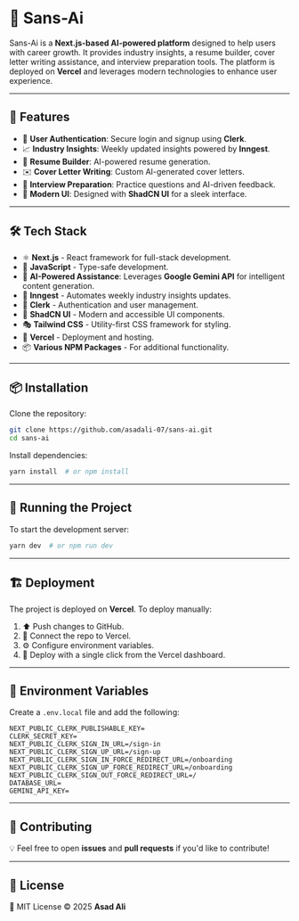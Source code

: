 # 🚀 Sans-Ai  

Sans-Ai is a **Next.js-based AI-powered platform** designed to help users with career growth. It provides industry insights, a resume builder, cover letter writing assistance, and interview preparation tools. The platform is deployed on **Vercel** and leverages modern technologies to enhance user experience.

---

## 🌟 Features

- 🔐 **User Authentication**: Secure login and signup using **Clerk**.
- 📈 **Industry Insights**: Weekly updated insights powered by **Inngest**.
- 📄 **Resume Builder**: AI-powered resume generation.
- ✉️ **Cover Letter Writing**: Custom AI-generated cover letters.
- 🎤 **Interview Preparation**: Practice questions and AI-driven feedback.
- 🎨 **Modern UI**: Designed with **ShadCN UI** for a sleek interface.

---

## 🛠️ Tech Stack

- ⚛️ **Next.js** - React framework for full-stack development.
- 🔷 **JavaScript** - Type-safe development.
- 🤖 **AI-Powered Assistance**: Leverages **Google Gemini API** for intelligent content generation.
- 🔄 **Inngest** - Automates weekly industry insights updates.
- 🔑 **Clerk** - Authentication and user management.
- 🎨 **ShadCN UI** - Modern and accessible UI components.
- 🎭 **Tailwind CSS** - Utility-first CSS framework for styling.
- 🚀 **Vercel** - Deployment and hosting.
- 📦 **Various NPM Packages** - For additional functionality.

---

## 📦 Installation

Clone the repository:
```bash
git clone https://github.com/asadali-07/sans-ai.git
cd sans-ai
```

Install dependencies:
```bash
yarn install  # or npm install
```

---

## 🚀 Running the Project

To start the development server:
```bash
yarn dev  # or npm run dev
```

---

## 🏗️ Deployment

The project is deployed on **Vercel**. To deploy manually:
1. ⬆️ Push changes to GitHub.
2. 🔗 Connect the repo to Vercel.
3. ⚙️ Configure environment variables.
4. 🚀 Deploy with a single click from the Vercel dashboard.

---

## 🔑 Environment Variables
Create a `.env.local` file and add the following:
```env
NEXT_PUBLIC_CLERK_PUBLISHABLE_KEY=
CLERK_SECRET_KEY=
NEXT_PUBLIC_CLERK_SIGN_IN_URL=/sign-in
NEXT_PUBLIC_CLERK_SIGN_UP_URL=/sign-up
NEXT_PUBLIC_CLERK_SIGN_IN_FORCE_REDIRECT_URL=/onboarding
NEXT_PUBLIC_CLERK_SIGN_UP_FORCE_REDIRECT_URL=/onboarding
NEXT_PUBLIC_CLERK_SIGN_OUT_FORCE_REDIRECT_URL=/
DATABASE_URL=
GEMINI_API_KEY=
```

---

## 🤝 Contributing
💡 Feel free to open **issues** and **pull requests** if you'd like to contribute!

---

## 📄 License
📝 MIT License © 2025 **Asad Ali**
